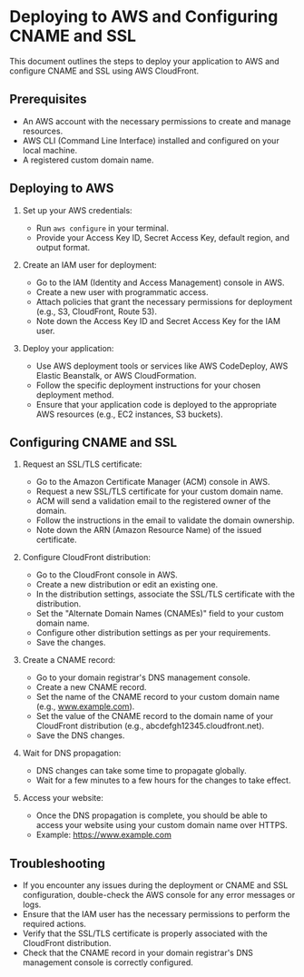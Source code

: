 # Deploying to AWS and Configuring CNAME and SSL

This document outlines the steps to deploy your application to AWS and configure CNAME and SSL using AWS CloudFront.

## Prerequisites

- An AWS account with the necessary permissions to create and manage resources.
- AWS CLI (Command Line Interface) installed and configured on your local machine.
- A registered custom domain name.

## Deploying to AWS

1. Set up your AWS credentials:

   - Run `aws configure` in your terminal.
   - Provide your Access Key ID, Secret Access Key, default region, and output format.

2. Create an IAM user for deployment:

   - Go to the IAM (Identity and Access Management) console in AWS.
   - Create a new user with programmatic access.
   - Attach policies that grant the necessary permissions for deployment (e.g., S3, CloudFront, Route 53).
   - Note down the Access Key ID and Secret Access Key for the IAM user.

3. Deploy your application:
   - Use AWS deployment tools or services like AWS CodeDeploy, AWS Elastic Beanstalk, or AWS CloudFormation.
   - Follow the specific deployment instructions for your chosen deployment method.
   - Ensure that your application code is deployed to the appropriate AWS resources (e.g., EC2 instances, S3 buckets).

## Configuring CNAME and SSL

1. Request an SSL/TLS certificate:

   - Go to the Amazon Certificate Manager (ACM) console in AWS.
   - Request a new SSL/TLS certificate for your custom domain name.
   - ACM will send a validation email to the registered owner of the domain.
   - Follow the instructions in the email to validate the domain ownership.
   - Note down the ARN (Amazon Resource Name) of the issued certificate.

2. Configure CloudFront distribution:

   - Go to the CloudFront console in AWS.
   - Create a new distribution or edit an existing one.
   - In the distribution settings, associate the SSL/TLS certificate with the distribution.
   - Set the "Alternate Domain Names (CNAMEs)" field to your custom domain name.
   - Configure other distribution settings as per your requirements.
   - Save the changes.

3. Create a CNAME record:

   - Go to your domain registrar's DNS management console.
   - Create a new CNAME record.
   - Set the name of the CNAME record to your custom domain name (e.g., www.example.com).
   - Set the value of the CNAME record to the domain name of your CloudFront distribution (e.g., abcdefgh12345.cloudfront.net).
   - Save the DNS changes.

4. Wait for DNS propagation:

   - DNS changes can take some time to propagate globally.
   - Wait for a few minutes to a few hours for the changes to take effect.

5. Access your website:
   - Once the DNS propagation is complete, you should be able to access your website using your custom domain name over HTTPS.
   - Example: https://www.example.com

## Troubleshooting

- If you encounter any issues during the deployment or CNAME and SSL configuration, double-check the AWS console for any error messages or logs.
- Ensure that the IAM user has the necessary permissions to perform the required actions.
- Verify that the SSL/TLS certificate is properly associated with the CloudFront distribution.
- Check that the CNAME record in your domain registrar's DNS management console is correctly configured.
